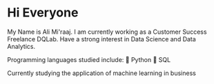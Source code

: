 # Hi Everyone

My Name is Ali Mi'raaj. I am currently working as a Customer Success Freelance DQLab.
Have a strong interest in Data Science and Data Analytics.

Programming languages studied include:
:star2: Python
:star2: SQL

Currently studying the application of machine learning in business

